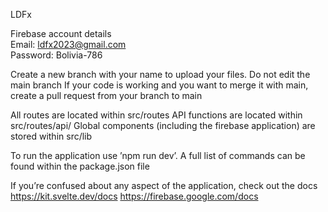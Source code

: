 LDFx

Firebase account details <br>
Email: ldfx2023@gmail.com <br>
Password: Bolivia-786

Create a new branch with your name to upload your files. Do not edit the main branch
If your code is working and you want to merge it with main, create a pull request from your branch to main

All routes are located within src/routes
API functions are located within src/routes/api/
Global components (including the firebase application) are stored within src/lib

To run the application use ’npm run dev’. 
A full list of commands can be found within the package.json file

If you’re confused about any aspect of the application, check out the docs
https://kit.svelte.dev/docs
https://firebase.google.com/docs
